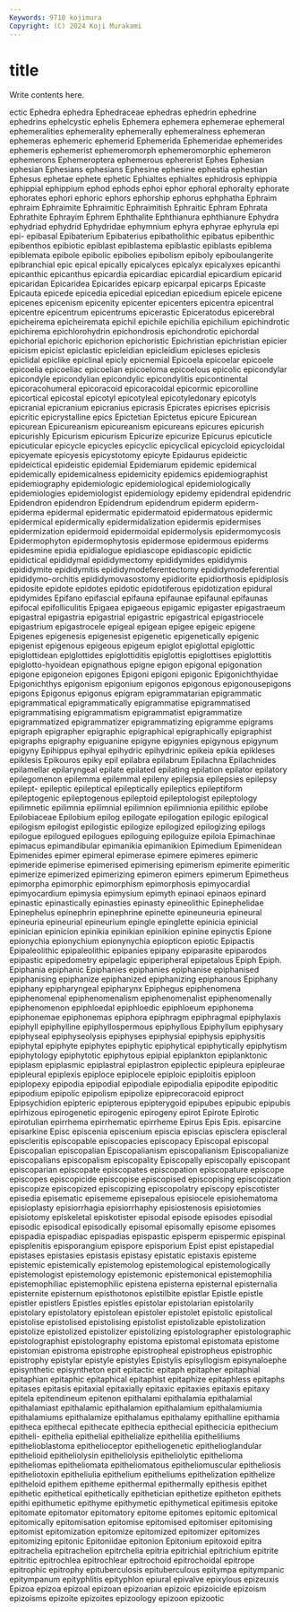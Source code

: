 ```yaml
---
Keywords: 9710 kojimura
Copyright: (C) 2024 Koji Murakami
---
```


# title

Write contents here.



ectic Ephedra ephedra Ephedraceae ephedras ephedrin ephedrine ephedrins ephelcystic ephelis
Ephemera ephemera ephemerae ephemeral ephemeralities ephemerality ephemerally ephemeralness ephemeran ephemeras
ephemeric ephemerid Ephemerida Ephemeridae ephemerides ephemeris ephemerist ephemeromorph ephemeromorphic ephemeron
ephemerons Ephemeroptera ephemerous ephererist Ephes Ephesian ephesian Ephesians ephesians Ephesine
ephesine ephestia ephestian Ephesus ephetae ephete ephetic Ephialtes ephialtes ephidrosis
ephippia ephippial ephippium ephod ephods ephoi ephor ephoral ephoralty ephorate
ephorates ephori ephoric ephors ephorship ephorus ephphatha Ephraim ephraim Ephraimite
Ephraimitic Ephraimitish Ephraitic Ephram Ephrata Ephrathite Ephrayim Ephrem Ephthalite Ephthianura
ephthianure Ephydra ephydriad ephydrid Ephydridae ephymnium ephyra ephyrae ephyrula epi
epi- epibasal Epibaterium Epibaterius epibatholithic epibatus epibenthic epibenthos epibiotic epiblast
epiblastema epiblastic epiblasts epiblema epiblemata epibole epibolic epibolies epibolism epiboly
epiboulangerite epibranchial epic epical epically epicalyces epicalyx epicalyxes epicanthi epicanthic
epicanthus epicardia epicardiac epicardial epicardium epicarid epicaridan Epicaridea Epicarides epicarp
epicarpal epicarps Epicaste Epicauta epicede epicedia epicedial epicedian epicedium epicele
epicene epicenes epicenism epicenity epicenter epicenters epicentra epicentral epicentre epicentrum
epicentrums epicerastic Epiceratodus epicerebral epicheirema epicheiremata epichil epichile epichilia epichilium
epichindrotic epichirema epichlorohydrin epichondrosis epichondrotic epichordal epichorial epichoric epichorion epichoristic
Epichristian epichristian epicier epicism epicist epiclastic epicleidian epicleidium epicleses epiclesis
epiclidal epiclike epiclinal epicly epicnemial Epicoela epicoelar epicoele epicoelia epicoeliac
epicoelian epicoeloma epicoelous epicolic epicondylar epicondyle epicondylian epicondylic epicondylitis epicontinental
epicoracohumeral epicoracoid epicoracoidal epicormic epicorolline epicortical epicostal epicotyl epicotyleal epicotyledonary
epicotyls epicranial epicranium epicranius epicrasis Epicrates epicrises epicrisis epicritic epicrystalline
epics Epictetian Epictetus epicure Epicurean epicurean Epicureanism epicureanism epicureans epicures
epicurish epicurishly Epicurism epicurism Epicurize epicurize Epicurus epicuticle epicuticular epicycle
epicycles epicyclic epicyclical epicycloid epicycloidal epicyemate epicyesis epicystotomy epicyte Epidaurus
epideictic epideictical epideistic epidemial Epidemiarum epidemic epidemical epidemically epidemicalness epidemicity
epidemics epidemiographist epidemiography epidemiologic epidemiological epidemiologically epidemiologies epidemiologist epidemiology epidemy
epidendral epidendric Epidendron epidendron Epidendrum epidendrum epiderm epiderm- epiderma epidermal
epidermatic epidermatoid epidermatous epidermic epidermical epidermically epidermidalization epidermis epidermises epidermization
epidermoid epidermoidal epidermolysis epidermomycosis Epidermophyton epidermophytosis epidermose epidermous epiderms epidesmine
epidia epidialogue epidiascope epidiascopic epidictic epidictical epididymal epididymectomy epididymides epididymis
epididymite epididymitis epididymodeferentectomy epididymodeferential epididymo-orchitis epididymovasostomy epidiorite epidiorthosis epidiplosis epidosite
epidote epidotes epidotic epidotiferous epidotization epidural epidymides Epifano epifascial epifauna
epifaunae epifaunal epifaunas epifocal epifolliculitis Epigaea epigaeous epigamic epigaster epigastraeum
epigastral epigastria epigastrial epigastric epigastrical epigastriocele epigastrium epigastrocele epigeal epigean
epigee epigeic epigene Epigenes epigenesis epigenesist epigenetic epigenetically epigenic epigenist
epigenous epigeous epigeum epiglot epiglottal epiglottic epiglottidean epiglottides epiglottiditis epiglottis
epiglottises epiglottitis epiglotto-hyoidean epignathous epigne epigon epigonal epigonation epigone epigoneion
epigones Epigoni epigoni epigonic Epigonichthyidae Epigonichthys epigonism epigonium epigonos epigonous
epigonousepigons epigons Epigonus epigonus epigram epigrammatarian epigrammatic epigrammatical epigrammatically epigrammatise
epigrammatised epigrammatising epigrammatism epigrammatist epigrammatize epigrammatized epigrammatizer epigrammatizing epigramme epigrams
epigraph epigrapher epigraphic epigraphical epigraphically epigraphist epigraphs epigraphy epiguanine epigyne
epigynies epigynous epigynum epigyny Epihippus epihyal epihydric epihydrinic epikeia epikia
epikleses epiklesis Epikouros epiky epil epilabra epilabrum Epilachna Epilachnides epilamellar
epilaryngeal epilate epilated epilating epilation epilator epilatory epilegomenon epilemma epilemmal
epileny epilepsia epilepsies epilepsy epilept- epileptic epileptical epileptically epileptics epileptiform
epileptogenic epileptogenous epileptoid epileptologist epileptology epilimnetic epilimnia epilimnial epilimnion epilimnionia
epilithic epilobe Epilobiaceae Epilobium epilog epilogate epilogation epilogic epilogical epilogism
epilogist epilogistic epilogize epilogized epilogizing epilogs epilogue epilogued epilogues epiloguing
epiloguize epiloia Epimachinae epimacus epimandibular epimanikia epimanikion Epimedium Epimenidean Epimenides
epimer epimeral epimerase epimere epimeres epimeric epimeride epimerise epimerised epimerising
epimerism epimerite epimeritic epimerize epimerized epimerizing epimeron epimers epimerum Epimetheus
epimorpha epimorphic epimorphism epimorphosis epimyocardial epimyocardium epimysia epimysium epimyth epinaoi
epinaos epinard epinastic epinastically epinasties epinasty epineolithic Epinephelidae Epinephelus epinephrin
epinephrine epinette epineuneuria epineural epineuria epineurial epineurium epingle epinglette epinicia
epinicial epinician epinicion epinikia epinikian epinikion epinine epinyctis Epione epionychia
epionychium epionynychia epiopticon epiotic Epipactis Epipaleolithic epipaleolithic epipanies epipany epiparasite
epiparodos epipastic epipedometry epipelagic epiperipheral epipetalous Epiph Epiph. Epiphania epiphanic
Epiphanies epiphanies epiphanise epiphanised epiphanising epiphanize epiphanized epiphanizing epiphanous Epiphany
epiphany epipharyngeal epipharynx Epiphegus epiphenomena epiphenomenal epiphenomenalism epiphenomenalist epiphenomenally epiphenomenon
epiphloedal epiphloedic epiphloeum epiphonema epiphonemae epiphonemas epiphora epiphragm epiphragmal epiphylaxis
epiphyll epiphylline epiphyllospermous epiphyllous Epiphyllum epiphysary epiphyseal epiphyseolysis epiphyses epiphysial
epiphysis epiphysitis epiphytal epiphyte epiphytes epiphytic epiphytical epiphytically epiphytism epiphytology
epiphytotic epiphytous epipial epiplankton epiplanktonic epiplasm epiplasmic epiplastral epiplastron epiplectic
epipleura epipleurae epipleural epiplexis epiploce epiplocele epiploic epiploitis epiploon epiplopexy
epipodia epipodial epipodiale epipodialia epipodite epipoditic epipodium epipolic epipolism epipolize
epiprecoracoid epiproct Epipsychidion epipteric epipterous epipterygoid epipubes epipubic epipubis epirhizous
epirogenetic epirogenic epirogeny epirot Epirote Epirotic epirotulian epirrhema epirrhematic epirrheme
Epirus Epis Epis. episarcine episarkine Episc episcenia episcenium episcia episcias
episclera episcleral episcleritis episcopable episcopacies episcopacy Episcopal episcopal Episcopalian episcopalian
Episcopalianism episcopalianism Episcopalianize episcopalians episcopalism episcopality Episcopally episcopally episcopant episcoparian
episcopate episcopates episcopation episcopature episcope episcopes episcopicide episcopise episcopised episcopising
episcopization episcopize episcopized episcopizing episcopolatry episcopy episcotister episedia episematic episememe
episepalous episiocele episiohematoma episioplasty episiorrhagia episiorrhaphy episiostenosis episiotomies episiotomy episkeletal
episkotister episodal episode episodes episodial episodic episodical episodically episomal episomally
episome episomes epispadia epispadiac epispadias epispastic episperm epispermic epispinal episplenitis
episporangium epispore episporium Epist epist epistapedial epistases epistasies epistasis epistasy
epistatic epistaxis episteme epistemic epistemically epistemolog epistemological epistemologically epistemologist epistemology
epistemonic epistemonical epistemophilia epistemophiliac epistemophilic epistena episterna episternal episternalia episternite
episternum episthotonos epistilbite epistlar Epistle epistle epistler epistlers Epistles epistles
epistolar epistolarian epistolarily epistolary epistolatory epistolean epistoler epistolet epistolic epistolical
epistolise epistolised epistolising epistolist epistolizable epistolization epistolize epistolized epistolizer epistolizing
epistolographer epistolographic epistolographist epistolography epistoma epistomal epistomata epistome epistomian epistroma
epistrophe epistropheal epistropheus epistrophic epistrophy epistylar epistyle epistyles Epistylis episyllogism
episynaloephe episynthetic episyntheton epit epitactic epitaph epitapher epitaphial epitaphian epitaphic
epitaphical epitaphist epitaphize epitaphless epitaphs epitases epitasis epitaxial epitaxially epitaxic
epitaxies epitaxis epitaxy epitela epitendineum epitenon epithalami epithalamia epithalamial epithalamiast
epithalamic epithalamion epithalamium epithalamiumia epithalamiums epithalamize epithalamus epithalamy epithalline epithamia
epitheca epithecal epithecate epithecia epithecial epithecicia epithecium epitheli- epithelia epithelial
epithelialize epithelilia epitheliliums epithelioblastoma epithelioceptor epitheliogenetic epithelioglandular epithelioid epitheliolysin epitheliolysis
epitheliolytic epithelioma epitheliomas epitheliomata epitheliomatous epitheliomuscular epitheliosis epitheliotoxin epitheliulia epithelium
epitheliums epithelization epithelize epitheloid epithem epitheme epithermal epithermally epithesis epithet
epithetic epithetical epithetically epithetician epithetize epitheton epithets epithi epithumetic epithyme
epithymetic epithymetical epitimesis epitoke epitomate epitomator epitomatory epitome epitomes epitomic
epitomical epitomically epitomisation epitomise epitomised epitomiser epitomising epitomist epitomization epitomize
epitomized epitomizer epitomizes epitomizing epitonic Epitoniidae epitonion Epitonium epitoxoid epitra
epitrachelia epitrachelion epitrchelia epitria epitrichial epitrichium epitrite epitritic epitrochlea epitrochlear
epitrochoid epitrochoidal epitrope epitrophic epitrophy epituberculosis epituberculous epitympa epitympanic epitympanum
epityphlitis epityphlon epiural epivalve epixylous epizeuxis Epizoa epizoa epizoal epizoan
epizoarian epizoic epizoicide epizoism epizoisms epizoite epizoites epizoology epizoon epizootic
